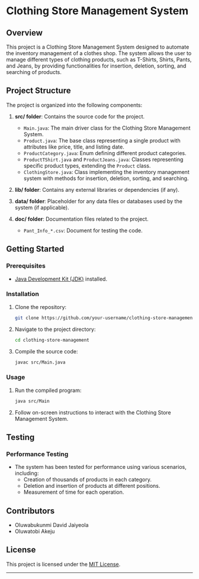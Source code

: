# Clothing Store Management System

## Overview

This project is a Clothing Store Management System designed to automate the inventory management of a clothes shop. The system allows the user to manage different types of clothing products, such as T-Shirts, Shirts, Pants, and Jeans, by providing functionalities for insertion, deletion, sorting, and searching of products.

## Project Structure

The project is organized into the following components:

1. **src/ folder**: Contains the source code for the project.
   - `Main.java`: The main driver class for the Clothing Store Management System.
   - `Product.java`: The base class representing a single product with attributes like price, title, and listing date.
   - `ProductCategory.java`: Enum defining different product categories.
   - `ProductTShirt.java` and `ProductJeans.java`: Classes representing specific product types, extending the `Product` class.
   - `ClothingStore.java`: Class implementing the inventory management system with methods for insertion, deletion, sorting, and searching.

2. **lib/ folder**: Contains any external libraries or dependencies (if any).

3. **data/ folder**: Placeholder for any data files or databases used by the system (if applicable).

4. **doc/ folder**: Documentation files related to the project.
   - `Pant_Info_*.csv`: Document for testing the code.

## Getting Started

### Prerequisites

- [Java Development Kit (JDK)](https://www.oracle.com/java/technologies/javase-downloads.html) installed.

### Installation

1. Clone the repository:

   ```bash
   git clone https://github.com/your-username/clothing-store-management.git
   ```

2. Navigate to the project directory:

   ```bash
   cd clothing-store-management
   ```

3. Compile the source code:

   ```bash
   javac src/Main.java
   ```

### Usage

1. Run the compiled program:

   ```bash
   java src/Main
   ```

2. Follow on-screen instructions to interact with the Clothing Store Management System.

## Testing

### Performance Testing

- The system has been tested for performance using various scenarios, including:
  - Creation of thousands of products in each category.
  - Deletion and insertion of products at different positions.
  - Measurement of time for each operation.


## Contributors

- Oluwabukunmi David Jaiyeola
- Oluwatobi Akeju

## License

This project is licensed under the [MIT License](LICENSE).

---


